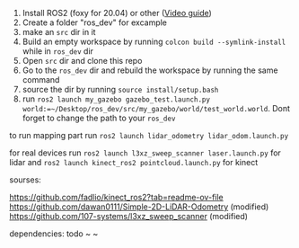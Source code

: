 1. Install ROS2 (foxy for 20.04) or other ([Video guide](https://www.youtube.com/watch?v=uWzOk0nkTcI))
2. Create a folder "ros_dev" for excample
3. make an ```src``` dir in it
5. Build an empty workspace by running ```colcon build --symlink-install``` while in ```ros_dev``` dir
6. Open ```src``` dir and clone this repo
7. Go to the ```ros_dev``` dir and rebuild the workspace by running the same command
8. source the dir by running ```source install/setup.bash```
9. run ```ros2 launch my_gazebo gazebo_test.launch.py world:=~/Desktop/ros_dev/src/my_gazebo/world/test_world.world```. Dont forget to change the path to your ```ros_dev```

to run mapping part run ```ros2 launch lidar_odometry lidar_odom.launch.py```


for real devices run 
```ros2 launch l3xz_sweep_scanner laser.launch.py``` for lidar
and
```ros2 launch kinect_ros2 pointcloud.launch.py``` for kinect

sourses:

https://github.com/fadlio/kinect_ros2?tab=readme-ov-file
https://github.com/dawan0111/Simple-2D-LiDAR-Odometry (modified)
https://github.com/107-systems/l3xz_sweep_scanner (modified)

dependencies:
todo ~ ~
